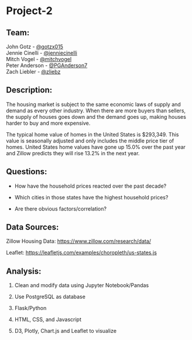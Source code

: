 # Project-2

## Team:
John Gotz - [@gotzx015](https://github.com/gotzx015)  
Jennie Cinelli - [@jenniecinelli](https://github.com/jenniecinelli)  
Mitch Vogel - [@mitchvogel](https://github.com/mitchvogel)  
Peter Anderson - [@PGAnderson7](https://github.com/PGAnderson7)  
Zach Liebler - [@zliebz](https://github.com/zliebz)  

## Description:
The housing market is subject to the same economic laws of supply and demand as every other industry. When there are more buyers than sellers, the supply of houses goes down and the demand goes up, making houses harder to buy and more expensive.

The typical home value of homes in the United States is $293,349. This value is seasonally adjusted and only includes the middle price tier of homes. United States home values have gone up 15.0% over the past year and Zillow predicts they will rise 13.2% in the next year.

## Questions:
* How have the household prices reacted over the past decade?

* Which cities in those states have the highest household prices?

* Are there obvious factors/correlation?


## Data Sources:
Zillow Housing Data: https://www.zillow.com/research/data/

Leaflet: https://leafletjs.com/examples/choropleth/us-states.js


## Analysis:
1. Clean and modify data using Jupyter Notebook/Pandas

2. Use PostgreSQL as database

3. Flask/Python

4. HTML, CSS, and Javascript

5. D3, Plotly, Chart.js and Leaflet to visualize

